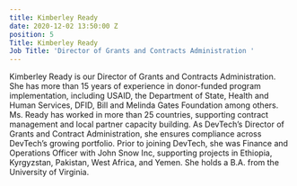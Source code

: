 ```yaml
---
title: Kimberley Ready
date: 2020-12-02 13:50:00 Z
position: 5
Title: Kimberley Ready
Job Title: 'Director of Grants and Contracts Administration '
---
```


Kimberley Ready is our Director of Grants and Contracts Administration. She has more than 15 years of experience in donor-funded program implementation, including USAID, the Department of State, Health and Human Services, DFID, Bill and Melinda Gates Foundation among others. Ms. Ready has worked in more than 25 countries, supporting contract management and local partner capacity building. As DevTech’s Director of Grants and Contract Administration, she ensures compliance across DevTech’s growing portfolio. Prior to joining DevTech, she was Finance and Operations Officer with John Snow Inc, supporting projects in Ethiopia, Kyrgyzstan, Pakistan, West Africa, and Yemen. She holds a B.A. from the University of Virginia. 